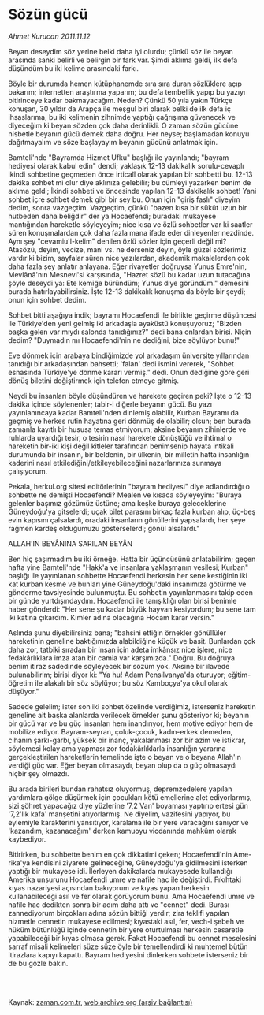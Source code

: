 # Sözün gücü

*Ahmet Kurucan 2011.11.12*

<td class="columnist-detail">
<p>Beyan deseydim söz yerine belki daha iyi olurdu; çünkü söz ile beyan arasında sanki belirli ve belirgin bir fark var. Şimdi aklıma geldi, ilk defa düşündüm bu iki kelime arasındaki farkı.</p>
<p>
<div id="haberMetinDiv">
<p>Böyle bir durumda hemen kütüphanemde sıra sıra duran sözlüklere açıp bakarım; internetten araştırma yaparım; bu defa tembellik yapıp bu yazıyı bitirinceye kadar bakmayacağım. Neden? Çünkü 50 yıla yakın Türkçe konuşan, 30 yıldır da Arapça ile meşgul biri olarak belki de ilk defa iç ihsaslarıma, bu iki kelimenin zihnimde yaptığı çağrışıma güvenecek ve diyeceğim ki beyan sözden çok daha derinlikli. O zaman sözün gücüne nisbetle beyanın gücü demek daha doğru. Her neyse; başlamadan konuyu dağıtmayalım ve söze başlayayım beyanın gücünü anlatmak için.
<p>Bamteli'nde "Bayramda Hizmet Ufku" başlığı ile yayınlandı; "bayram hediyesi olarak kabul edin" dendi; yaklaşık 12-13 dakikalık sorulu-cevaplı ikindi sohbetine geçmeden önce irticalî olarak yapılan bir sohbetti bu. 12-13 dakika sohbet mi olur diye aklınıza gelebilir; bu cümleyi yazarken benim de aklıma geldi; İkindi sohbeti ve öncesinde yapılan 12-13 dakikalık sohbet! Yani sohbet içre sohbet demek gibi bir şey bu. Onun için "giriş faslı" diyeyim dedim, sonra vazgeçtim. Vazgeçtim, çünkü "bazen kısa bir sükût uzun bir hutbeden daha beliğdir" der ya Hocaefendi; buradaki mukayese mantığından hareketle söyleyeyim; nice kısa ve özlü sohbetler var ki saatler süren konuşmalardan çok daha fazla mana ifade eder dinleyenler nezdinde. Aynı şey "cevamiu'l-kelim" denilen özlü sözler için geçerli değil mi? Atasözü, deyim, vecize, mani vs. ne derseniz deyin, öyle güzel sözlerimiz vardır ki bizim, sayfalar süren nice yazılardan, akademik makalelerden çok daha fazla şey anlatır anlayana. Eğer rivayetler doğruysa Yunus Emre'nin, Mevlânâ'nın Mesnevi'si karşısında, "Hazret sözü bu kadar uzun tutacağına şöyle deseydi ya: Ete kemiğe büründüm; Yunus diye göründüm." demesini burada hatırlayabilirsiniz. İşte 12-13 dakikalık konuşma da böyle bir şeydi; onun için sohbet dedim.
<p>Sohbet bitti aşağıya indik; bayramı Hocaefendi ile birlikte geçirme düşüncesi ile Türkiye'den yeni gelmiş iki arkadaşla ayaküstü konuşuyoruz; "Bizden başka gelen var mıydı salonda tanıdığınız?" dedi bana onlardan birisi. Niçin dedim? "Duymadın mı Hocaefendi'nin ne dediğini, bize söylüyor bunu!"
<p>Eve dönmek için arabaya bindiğimizde yol arkadaşım üniversite yıllarından tanıdığı bir arkadaşından bahsetti; 'falan' dedi ismini vererek, "Sohbet esnasında Türkiye'ye dönme kararı vermiş." dedi. Onun dediğine göre geri dönüş biletini değiştirmek için telefon etmeye gitmiş.
<p>Neydi bu insanları böyle düşündüren ve harekete geçiren peki? İşte o 12-13 dakika içinde söylenenler; tabir-i diğerle beyanın gücü. Bu yazı yayınlanıncaya kadar Bamteli'nden dinlemiş olabilir, Kurban Bayramı da geçmiş ve herkes rutin hayatına geri dönmüş de olabilir; olsun; ben burada zamanla kayıtlı bir hususa temas etmiyorum; aksine beyanın zihinlerde ve ruhlarda uyardığı tesir, o tesirin nasıl harekete dönüştüğü ve ihtimal o hareketin bir-iki kişi değil kitleler tarafından benimsenip hayata intikali durumunda bir insanın, bir beldenin, bir ülkenin, bir milletin hatta insanlığın kaderini nasıl etkilediğini/etkileyebileceğini nazarlarınıza sunmaya çalışıyorum.
<p>Pekala, herkul.org sitesi editörlerinin "bayram hediyesi" diye adlandırdığı o sohbette ne demişti Hocaefendi? Mealen ve kısaca söyleyeyim: "Buraya gelenler başımız gözümüz üstüne; ama keşke buraya geleceklerine Güneydoğu'ya gitselerdi; uçak bilet parasını birkaç fazla kurban alıp, üç-beş evin kapısını çalsalardı, oradaki insanların gönüllerini yapsalardı, her şeye rağmen kardeş olduğumuzu gösterselerdi; gönül alsalardı."
<p>ALLAH'IN BEYÂNINA SARILAN BEYÂN
<p>Ben hiç şaşırmadım bu iki örneğe. Hatta bir üçüncüsünü anlatabilirim; geçen hafta yine Bamteli'nde "Hakk'a ve insanlara yaklaşmanın vesilesi; Kurban" başlığı ile yayınlanan sohbette Hocaefendi herkesin her sene kestiğinin iki kat kurban kesme ve bunları yine Güneydoğu'daki insanımıza götürme ve gönderme tavsiyesinde bulunmuştu. Bu sohbetin yayınlanmasını takip eden bir günde yurtdışındaydım. Hocaefendi ile tanışıklığı olan birisi benimle haber gönderdi: "Her sene şu kadar büyük hayvan kesiyordum; bu sene tam iki katına çıkardım. Kimler adına olacağına Hocam karar versin."
<p>Aslında şunu diyebilirsiniz bana; "bahsini ettiğin örnekler gönüllüler hareketinin geneline baktığımızda alabildiğine küçük ve basit. Bunlardan çok daha zor, tatbiki sıradan bir insan için adeta imkânsız nice işlere, nice fedakârlıklara imza atan bir camia var karşımızda." Doğru. Bu doğruya benim itiraz sadedinde söyleyecek bir sözüm yok. Aksine bir ilavede bulunabilirim; birisi diyor ki: "Ya hu! Adam Pensilvanya'da oturuyor; eğitim-öğretim ile alakalı bir söz söylüyor; bu söz Kamboçya'ya okul olarak düşüyor."
<p>Sadede gelelim; ister son iki sohbet özelinde verdiğimiz, isterseniz hareketin geneline ait başka alanlarda verilecek örnekler şunu gösteriyor ki; beyanın bir gücü var ve bu güç insanları hem inandırıyor, hem motive ediyor hem de mobilize ediyor. Bayram-seyran, çoluk-çocuk, kadın-erkek demeden, cihanın şarkı-garbı, yüksek bir inanç, yakalanması zor bir azim ve istikrar, söylemesi kolay ama yapması zor fedakârlıklarla insanlığın yararına gerçekleştirilen hareketlerin temelinde işte o beyan ve o beyana Allah'ın verdiği güç var. Eğer beyan olmasaydı, beyan olup da o güç olmasaydı hiçbir şey olmazdı.
<p>Bu arada birileri bundan rahatsız oluyormuş, depremzedelere yapılan yardımlara gölge düşürmek için çocukları kötü emellerine alet ediyorlarmış, sizi şöhret yapacağız diye yüzlerine '7,2 Van' boyaması yaptırıp ertesi gün '7,2'lik kafa' manşetini atıyorlarmış. Ne diyelim, vazifesini yapıyor, bu eylemiyle karakterini yansıtıyor, karalama ile bir yere varacağını sanıyor ve 'kazandım, kazanacağım' derken kamuoyu vicdanında mahkûm olarak kaybediyor.
<p>Bitirirken, bu sohbette benim en çok dikkatimi çeken; Hocaefendi'nin Ame-rika'ya kendisini ziyarete gelineceğine, Güneydoğu'ya gidilmesini isterken yaptığı bir mukayese idi. İlerleyen dakikalarda mukayesede kullandığı Amerika unsurunu Hocaefendi umre ve nafile hac ile değiştirdi. Fıkıhtaki kıyas nazariyesi açısından bakıyorum ve kıyas yapan herkesin kullanabileceği asıl ve fer olarak görüyorum bunu. Ama Hocaefendi umre ve nafile hac dedikten sonra bir adım daha attı ve "cennet" dedi. Burası zannediyorum birçokları adına sözün bittiği yerdir; zira teklifi yapılan hizmetle cennetin mukayese edilmesi; kıyastaki asıl, fer, vech-i şebeh ve hüküm bütünlüğü içinde cennetin bir yere oturtulması herkesin cesaretle yapabileceği bir kıyas olmasa gerek. Fakat Hocaefendi bu cennet meselesini sarraf misali kelimeleri süze süze öyle bir temellendirdi ki muhtemel bütün itirazlara kapıyı kapattı. Bayram hediyesini dinlerken sohbete isterseniz bir de bu gözle bakın.</p></p></p></p></p></p></p></p></p></p></p></p></div>
</p>


<p><br>
		 </br></p></td>

Kaynak: [zaman.com.tr](http://zaman.com.tr/yazar.do?yazino=1201044), [web.archive.org (arşiv bağlantısı)](http://web.archive.org/web/20111115212056/http://www.zaman.com.tr:80/yazar.do?yazino=1201044)
